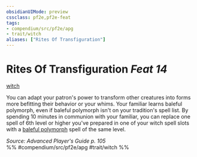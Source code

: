 ```yaml
---
obsidianUIMode: preview
cssclass: pf2e,pf2e-feat
tags:
- compendium/src/pf2e/apg
- trait/witch
aliases: ["Rites Of Transfiguration"]
---
```

# Rites Of Transfiguration  *Feat 14*  
[witch](../../Rules/traits/witch-apg.md)  


You can adapt your patron's power to transform other creatures into forms more befitting their behavior or your whims. Your familiar learns baleful polymorph, even if baleful polymorph isn't on your tradition's spell list. By spending 10 minutes in communion with your familiar, you can replace one spell of 6th level or higher you've prepared in one of your witch spell slots with a [baleful polymorph](../spells/baleful-polymorph.md) spell of the same level.

*Source: Advanced Player's Guide p. 105*  
%% #compendium/src/pf2e/apg #trait/witch %%
